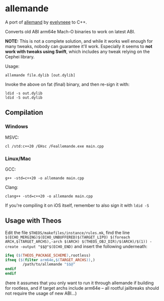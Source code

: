 # allemande

A port of [allemand](https://github.com/evelyneee/allemand) by [evelyneee](https://github.com/evelyneee) to C++.

Converts old ABI arm64e Mach-O binaries to work on latest ABI.

**NOTE:** This is not a complete solution, and while it works well enough for many tweaks, nobody can guarantee it'll work. Especially it seems to **not work with tweaks using Swift**, which includes any tweak relying on the Cephei library.

Usage:

```
allemande file.dylib [out.dylib]
```

Invoke the above on fat (final) binary, and then re-sign it with:
```
ldid -s out.dylib
ldid -S out.dylib
```

## Compilation

### Windows

MSVC:
```
cl /std:c++20 /EHsc /Feallemande.exe main.cpp
```

### Linux/Mac

GCC:
```
g++ -std=c++20 -o allemande main.cpp
```

Clang:
```
clang++ -std=c++20 -o allemande main.cpp
```

If you're compiling it on iOS itself, remember to also sign it with `ldid -S`

## Usage with Theos

Edit the file `$THEOS/makefiles/instance/rules.mk`, find the line `$(ECHO_MERGING)$(ECHO_UNBUFFERED)$(TARGET_LIPO) $(foreach ARCH,$(TARGET_ARCHS),-arch $(ARCH) $(THEOS_OBJ_DIR)/$(ARCH)/$(1)) -create -output "$$@"$(ECHO_END)` and insert the following underneath:
```makefile
ifeq ($(THEOS_PACKAGE_SCHEME),rootless)
ifneq ($(filter arm64e,$(TARGET_ARCHS)),)
        /path/to/allemande "$$@"
endif
endif
```

(here it assumes that you only want to run it through allemande if building for rootless, and if target archs include arm64e – all rootful jailbreaks should not require the usage of new ABI...)
